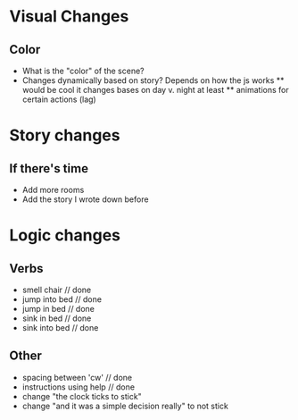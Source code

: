 # Visual Changes
## Color
* What is the "color" of the scene?
* Changes dynamically based on story? Depends on how the js works
** would be cool it changes bases on day v. night at least
** animations for certain actions (lag)

# Story changes
## If there's time
* Add more rooms
* Add the story I wrote down before

# Logic changes
## Verbs
* smell chair       // done
* jump into bed     // done
* jump in bed       // done
* sink in bed       // done
* sink into bed     // done
## Other
* spacing between 'cw'  // done
* instructions using help  // done
* change "the clock ticks to stick"
* change "and it was a simple decision really" to not stick
